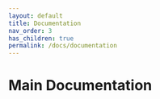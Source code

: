 ```yaml
---
layout: default
title: Documentation
nav_order: 3
has_children: true
permalink: /docs/documentation
---
```


# Main Documentation